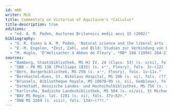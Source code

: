 ```yaml
---
id: m6K
writer: Mcb
title: Commentary on Victorius of Aquitaine's *Calculus*
title-description: true
editions:
  - "ed. A. M. Peden, Auctores Britannici medii aevi 15 (2002)"
bibliography: 
  - "G. R. Evans & A. M. Peden, 'Natural science and the liberal arts in Abbo of Fleury's Commentary on the Calculus of Victorius of Aquitaine', *Viator* 16 (1985) 109–127"
  - "E.-M. Engelen, *Zeit, Zahl, und Bild: Studien zur Verbindung von Philosophie und Wissenschaft bei Abbo von Fleury* (Berlin 1993)"
  - "M. Huglo, 'D'Helisacher à Abbon de Fleury', *RB* 104 (1994) 204–230 (at 220–25)"
sources:
  - "Bamberg, Staatsbibliothek, MS HJ IV. 24 (Class. 53) (s. x/xi), fols. 10r–(??)."
  - "SBB – PK MS 138 (Phillipps 1833) (s. xᵉˣ, Fleury), fols. 5r–(22) [author's copy]."
  - "Bern, Burgerbibliothek, MS 250 (s. xᵉˣ, Fleury), fols. 1v–11v."
  - "Bernkastel–Kues, St. Nikolaus Hospital, MS 206 (s. xi), fols. (??)."
  - "Brussels, Bibliothèque Royale, MS 10078–95 (s. xii, Gembloux), fols. 97r–114r. "
  - "Darmstadt, Hessische Landes- und Hochschulbibliothek, MS 756 (s. xi), fols. 92r–116v."
  - "Karlsruhe, Badische Landesbibliothek, MS 504 (s. xi/xii, St Michael, Bamberg), fols. 90v–99r."
  - "BAV MS Regin. lat. 1281 (s. xi), fols. 37v–52r."
  - "ÖNB MS 2269 (s. xiii), fols. 134r–(??)."
---
```

